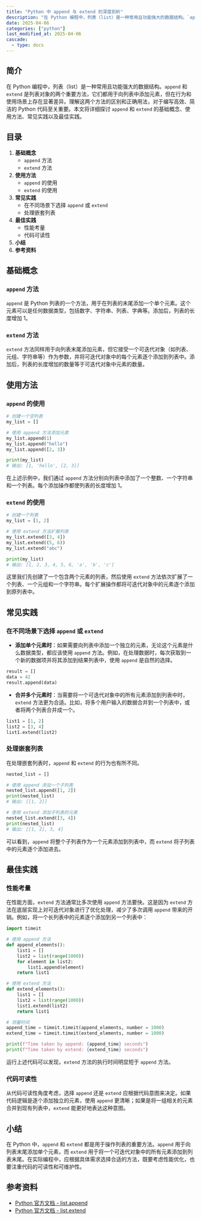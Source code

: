 ```yaml
---
title: "Python 中 append 与 extend 的深度剖析"
description: "在 Python 编程中，列表（list）是一种常用且功能强大的数据结构。`append` 和 `extend` 是列表对象的两个重要方法，它们都用于向列表中添加元素，但在行为和使用场景上存在显著差异。理解这两个方法的区别和正确用法，对于编写高效、简洁的 Python 代码至关重要。本文将详细探讨 `append` 和 `extend` 的基础概念、使用方法、常见实践以及最佳实践。"
date: 2025-04-06
categories: ["python"]
last_modified_at: 2025-04-06
cascade:
  - type: docs
---
```



## 简介
在 Python 编程中，列表（list）是一种常用且功能强大的数据结构。`append` 和 `extend` 是列表对象的两个重要方法，它们都用于向列表中添加元素，但在行为和使用场景上存在显著差异。理解这两个方法的区别和正确用法，对于编写高效、简洁的 Python 代码至关重要。本文将详细探讨 `append` 和 `extend` 的基础概念、使用方法、常见实践以及最佳实践。

<!-- more -->
## 目录
1. **基础概念**
    - `append` 方法
    - `extend` 方法
2. **使用方法**
    - `append` 的使用
    - `extend` 的使用
3. **常见实践**
    - 在不同场景下选择 `append` 或 `extend`
    - 处理嵌套列表
4. **最佳实践**
    - 性能考量
    - 代码可读性
5. **小结**
6. **参考资料**

## 基础概念
### `append` 方法
`append` 是 Python 列表的一个方法，用于在列表的末尾添加一个单个元素。这个元素可以是任何数据类型，包括数字、字符串、列表、字典等。添加后，列表的长度增加 1。

### `extend` 方法
`extend` 方法同样用于向列表末尾添加元素，但它接受一个可迭代对象（如列表、元组、字符串等）作为参数，并将可迭代对象中的每个元素逐个添加到列表中。添加后，列表的长度增加的数量等于可迭代对象中元素的数量。

## 使用方法
### `append` 的使用
```python
# 创建一个空列表
my_list = []

# 使用 append 方法添加元素
my_list.append(1)
my_list.append("hello")
my_list.append([2, 3])

print(my_list)  
# 输出: [1, 'hello', [2, 3]]
```
在上述示例中，我们通过 `append` 方法分别向列表中添加了一个整数、一个字符串和一个列表。每个添加操作都使列表的长度增加 1。

### `extend` 的使用
```python
# 创建一个列表
my_list = [1, 2]

# 使用 extend 方法扩展列表
my_list.extend([3, 4])
my_list.extend((5, 6))
my_list.extend("abc")

print(my_list)  
# 输出: [1, 2, 3, 4, 5, 6, 'a', 'b', 'c']
```
这里我们先创建了一个包含两个元素的列表，然后使用 `extend` 方法依次扩展了一个列表、一个元组和一个字符串。每个扩展操作都将可迭代对象中的元素逐个添加到原列表中。

## 常见实践
### 在不同场景下选择 `append` 或 `extend`
- **添加单个元素时**：如果需要向列表中添加一个独立的元素，无论这个元素是什么数据类型，都应该使用 `append` 方法。例如，在处理数据时，每次获取到一个新的数据项并将其添加到结果列表中，使用 `append` 是自然的选择。
```python
result = []
data = 42
result.append(data)
```
- **合并多个元素时**：当需要将一个可迭代对象中的所有元素添加到列表中时，`extend` 方法更为合适。比如，将多个用户输入的数据合并到一个列表中，或者将两个列表合并成一个。
```python
list1 = [1, 2]
list2 = [3, 4]
list1.extend(list2)
```

### 处理嵌套列表
在处理嵌套列表时，`append` 和 `extend` 的行为也有所不同。
```python
nested_list = []

# 使用 append 添加一个子列表
nested_list.append([1, 2])
print(nested_list)  
# 输出: [[1, 2]]

# 使用 extend 添加子列表的元素
nested_list.extend([3, 4])
print(nested_list)  
# 输出: [[1, 2], 3, 4]
```
可以看到，`append` 将整个子列表作为一个元素添加到列表中，而 `extend` 将子列表中的元素逐个添加进去。

## 最佳实践
### 性能考量
在性能方面，`extend` 方法通常比多次使用 `append` 方法要快。这是因为 `extend` 方法在底层实现上对可迭代对象进行了优化处理，减少了多次调用 `append` 带来的开销。例如，将一个长列表中的元素逐个添加到另一个列表中：
```python
import timeit

# 使用 append 方法
def append_elements():
    list1 = []
    list2 = list(range(1000))
    for element in list2:
        list1.append(element)
    return list1

# 使用 extend 方法
def extend_elements():
    list1 = []
    list2 = list(range(1000))
    list1.extend(list2)
    return list1

# 测量时间
append_time = timeit.timeit(append_elements, number = 1000)
extend_time = timeit.timeit(extend_elements, number = 1000)

print(f"Time taken by append: {append_time} seconds")
print(f"Time taken by extend: {extend_time} seconds")
```
运行上述代码可以发现，`extend` 方法的执行时间明显短于 `append` 方法。

### 代码可读性
从代码可读性角度考虑，选择 `append` 还是 `extend` 应根据代码意图来决定。如果代码逻辑是逐个添加独立的元素，使用 `append` 更清晰；如果是将一组相关的元素合并到现有列表中，`extend` 能更好地表达这种意图。

## 小结
在 Python 中，`append` 和 `extend` 都是用于操作列表的重要方法。`append` 用于向列表末尾添加单个元素，而 `extend` 用于将一个可迭代对象中的所有元素添加到列表末尾。在实际编程中，应根据具体需求选择合适的方法，既要考虑性能优化，也要注重代码的可读性和可维护性。

## 参考资料
- [Python 官方文档 - list.append](https://docs.python.org/3/tutorial/datastructures.html#more-on-lists)
- [Python 官方文档 - list.extend](https://docs.python.org/3/tutorial/datastructures.html#more-on-lists)